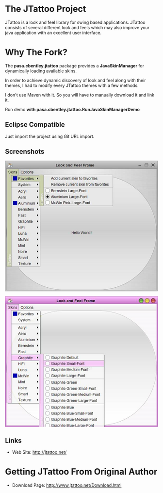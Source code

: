 # The JTattoo Project

JTattoo is a look and feel library for swing based applications. JTattoo consists of several different look and feels which may also improve your java application with an excellent user interface.

# Why The Fork? 

The **pasa.cbentley.jtattoo** package provides a **JavaSkinManager** for dynamically loading available skins.

In order to achieve dynamic discovery of look and feel along with their themes, I had to modify every JTattoo themes with a few methods.

I don't use Maven with it. So you will have to manually download it and link it.

Run demo **with pasa.cbentley.jtattoo.RunJavaSkinManagerDemo**

## Eclipse Compatible

Just import the project using Git URL import.

## Screenshots

 ![pasa_jtattoo_ss1.jpg](/res/pasa_jtattoo_ss1.jpg)

 ![pasa_jtattoo_ss2.jpg](/res/pasa_jtattoo_ss2.jpg)

## Links

- Web Site: http://jtattoo.net/

# Getting JTattoo From Original Author

- Download Page: http://www.jtattoo.net/Download.html


